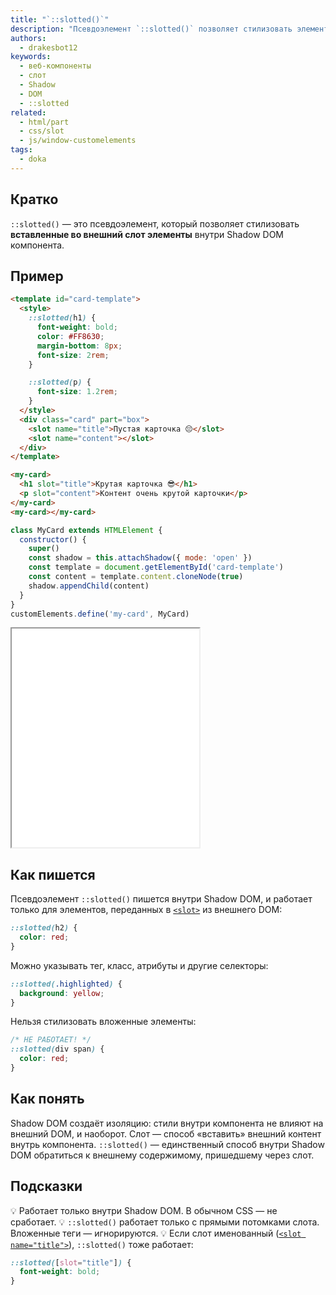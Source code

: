 ```yaml
---
title: "`::slotted()`"
description: "Псевдоэлемент `::slotted()` позволяет стилизовать элементы, переданные во внешний слот веб-компонента"
authors:
  - drakesbot12
keywords:
  - веб-компоненты
  - слот
  - Shadow
  - DOM
  - ::slotted
related:
  - html/part
  - css/slot
  - js/window-customelements
tags:
  - doka
---
```


## Кратко

`::slotted()` — это псевдоэлемент, который позволяет стилизовать **вставленные во внешний слот элементы** внутри Shadow DOM компонента.

## Пример

```html
<template id="card-template">
  <style>
    ::slotted(h1) {
      font-weight: bold;
      color: #FF8630;
      margin-bottom: 8px;
      font-size: 2rem;
    }

    ::slotted(p) {
      font-size: 1.2rem;
    }
  </style>
  <div class="card" part="box">
    <slot name="title">Пустая карточка 😔</slot>
    <slot name="content"></slot>
  </div>
</template>

<my-card>
  <h1 slot="title">Крутая карточка 😎</h1>
  <p slot="content">Контент очень крутой карточки</p>
</my-card>
<my-card></my-card>
```

```js
class MyCard extends HTMLElement {
  constructor() {
    super()
    const shadow = this.attachShadow({ mode: 'open' })
    const template = document.getElementById('card-template')
    const content = template.content.cloneNode(true)
    shadow.appendChild(content)
  }
}
customElements.define('my-card', MyCard)
```

<iframe title="Стилизация части Shadow DOM с помощью `::slotted()`" src="demos/basic/" height="350"></iframe>

## Как пишется

Псевдоэлемент `::slotted()` пишется внутри Shadow DOM, и работает только для элементов, переданных в [`<slot>`](/html/slot/) из внешнего DOM:

```css
::slotted(h2) {
  color: red;
}
```

Можно указывать тег, класс, атрибуты и другие селекторы:

```css
::slotted(.highlighted) {
  background: yellow;
}
```

Нельзя стилизовать вложенные элементы:

```css
/* НЕ РАБОТАЕТ! */
::slotted(div span) {
  color: red;
}
```

## Как понять

Shadow DOM создаёт изоляцию: стили внутри компонента не влияют на внешний DOM, и наоборот. Слот — способ «вставить» внешний контент внутрь компонента. `::slotted()` — единственный способ внутри Shadow DOM обратиться к внешнему содержимому, пришедшему через слот.

## Подсказки

💡 Работает только внутри Shadow DOM. В обычном CSS — не сработает.
💡 `::slotted()` работает только с прямыми потомками слота. Вложенные теги — игнорируются.
💡 Если слот именованный ([`<slot name="title">`](/html/slot/)), `::slotted()` тоже работает:

```css
::slotted([slot="title"]) {
  font-weight: bold;
}
```
